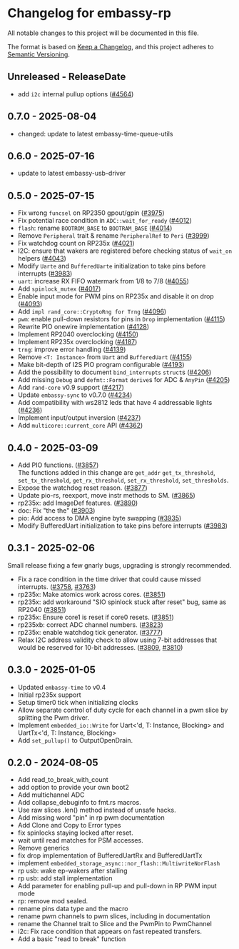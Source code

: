 # Changelog for embassy-rp

All notable changes to this project will be documented in this file.

The format is based on [Keep a Changelog](https://keepachangelog.com/en/1.0.0/),
and this project adheres to [Semantic Versioning](https://semver.org/spec/v2.0.0.html).

<!-- next-header -->
## Unreleased - ReleaseDate
- add `i2c` internal pullup options ([#4564](https://github.com/embassy-rs/embassy/pull/4564))

## 0.7.0 - 2025-08-04

- changed: update to latest embassy-time-queue-utils

## 0.6.0 - 2025-07-16

- update to latest embassy-usb-driver

## 0.5.0 - 2025-07-15

- Fix wrong `funcsel` on RP2350 gpout/gpin ([#3975](https://github.com/embassy-rs/embassy/pull/3975))
- Fix potential race condition in `ADC::wait_for_ready` ([#4012](https://github.com/embassy-rs/embassy/pull/4012))
- `flash`: rename `BOOTROM_BASE` to `BOOTRAM_BASE` ([#4014](https://github.com/embassy-rs/embassy/pull/4014))
- Remove `Peripheral` trait & rename `PeripheralRef` to `Peri` ([#3999](https://github.com/embassy-rs/embassy/pull/3999))
- Fix watchdog count on RP235x ([#4021](https://github.com/embassy-rs/embassy/pull/4021))
- I2C: ensure that wakers are registered before checking status of `wait_on` helpers ([#4043](https://github.com/embassy-rs/embassy/pull/4043))
- Modify `Uarte` and `BufferedUarte` initialization to take pins before interrupts ([#3983](https://github.com/embassy-rs/embassy/pull/3983))
- `uart`: increase RX FIFO watermark from 1/8 to 7/8 ([#4055](https://github.com/embassy-rs/embassy/pull/4055))
- Add `spinlock_mutex` ([#4017](https://github.com/embassy-rs/embassy/pull/4017))
- Enable input mode for PWM pins on RP235x and disable it on drop ([#4093](https://github.com/embassy-rs/embassy/pull/4093))
- Add `impl rand_core::CryptoRng for Trng` ([#4096](https://github.com/embassy-rs/embassy/pull/4096))
- `pwm`: enable pull-down resistors for pins in `Drop` implementation ([#4115](https://github.com/embassy-rs/embassy/pull/4115))
- Rewrite PIO onewire implementation ([#4128](https://github.com/embassy-rs/embassy/pull/4128))
- Implement RP2040 overclocking ([#4150](https://github.com/embassy-rs/embassy/pull/4150))
- Implement RP235x overclocking ([#4187](https://github.com/embassy-rs/embassy/pull/4187))
- `trng`: improve error handling ([#4139](https://github.com/embassy-rs/embassy/pull/4139))
- Remove `<T: Instance>` from `Uart` and `BufferedUart` ([#4155](https://github.com/embassy-rs/embassy/pull/4155))
- Make bit-depth of I2S PIO program configurable ([#4193](https://github.com/embassy-rs/embassy/pull/4193))
- Add the possibility to document `bind_interrupts` `struct`s ([#4206](https://github.com/embassy-rs/embassy/pull/4206))
- Add missing `Debug` and `defmt::Format` `derive`s for ADC & `AnyPin` ([#4205](https://github.com/embassy-rs/embassy/pull/4205))
- Add `rand-core` v0.9 support ([#4217](https://github.com/embassy-rs/embassy/pull/4217))
- Update `embassy-sync` to v0.7.0 ([#4234](https://github.com/embassy-rs/embassy/pull/4234))
- Add compatibility with ws2812 leds that have 4 addressable lights ([#4236](https://github.com/embassy-rs/embassy/pull/4236))
- Implement input/output inversion ([#4237](https://github.com/embassy-rs/embassy/pull/4237))
- Add `multicore::current_core` API ([#4362](https://github.com/embassy-rs/embassy/pull/4362))

## 0.4.0 - 2025-03-09

- Add PIO functions. ([#3857](https://github.com/embassy-rs/embassy/pull/3857))  
  The functions added in this change are `get_addr` `get_tx_threshold`, `set_tx_threshold`, `get_rx_threshold`, `set_rx_threshold`, `set_thresholds`.
- Expose the watchdog reset reason. ([#3877](https://github.com/embassy-rs/embassy/pull/3877))
- Update pio-rs, reexport, move instr methods to SM. ([#3865](https://github.com/embassy-rs/embassy/pull/3865))
- rp235x: add ImageDef features. ([#3890](https://github.com/embassy-rs/embassy/pull/3890))
- doc: Fix "the the" ([#3903](https://github.com/embassy-rs/embassy/pull/3903))
- pio: Add access to DMA engine byte swapping ([#3935](https://github.com/embassy-rs/embassy/pull/3935))
- Modify BufferedUart initialization to take pins before interrupts ([#3983](https://github.com/embassy-rs/embassy/pull/3983))

## 0.3.1 - 2025-02-06

Small release fixing a few gnarly bugs, upgrading is strongly recommended.

- Fix a race condition in the time driver that could cause missed interrupts. ([#3758](https://github.com/embassy-rs/embassy/issues/3758), [#3763](https://github.com/embassy-rs/embassy/pull/3763))
- rp235x: Make atomics work across cores. ([#3851](https://github.com/embassy-rs/embassy/pull/3851))
- rp235x: add workaround "SIO spinlock stuck after reset" bug, same as RP2040 ([#3851](https://github.com/embassy-rs/embassy/pull/3851))
- rp235x: Ensure core1 is reset if core0 resets. ([#3851](https://github.com/embassy-rs/embassy/pull/3851))
- rp235xb: correct ADC channel numbers. ([#3823](https://github.com/embassy-rs/embassy/pull/3823))
- rp235x: enable watchdog tick generator. ([#3777](https://github.com/embassy-rs/embassy/pull/3777))
- Relax I2C address validity check to allow using 7-bit addresses that would be reserved for 10-bit addresses. ([#3809](https://github.com/embassy-rs/embassy/issues/3809), [#3810](https://github.com/embassy-rs/embassy/pull/3810))

## 0.3.0 - 2025-01-05

- Updated `embassy-time` to v0.4
- Initial rp235x support
- Setup timer0 tick when initializing clocks
- Allow separate control of duty cycle for each channel in a pwm slice by splitting the Pwm driver.
- Implement `embedded_io::Write` for Uart<'d, T: Instance, Blocking> and UartTx<'d, T: Instance, Blocking>
- Add `set_pullup()` to OutputOpenDrain.

## 0.2.0 - 2024-08-05

- Add read_to_break_with_count
- add option to provide your own boot2
- Add multichannel ADC
- Add collapse_debuginfo to fmt.rs macros.
- Use raw slices .len() method instead of unsafe hacks.
- Add missing word "pin" in rp pwm documentation
- Add Clone and Copy to Error types
- fix spinlocks staying locked after reset.
- wait until read matches for PSM accesses.
- Remove generics 
- fix drop implementation of BufferedUartRx and BufferedUartTx
- implement `embedded_storage_async::nor_flash::MultiwriteNorFlash`
- rp usb: wake ep-wakers after stalling
- rp usb: add stall implementation
- Add parameter for enabling pull-up and pull-down in RP PWM input mode
- rp: remove mod sealed.
- rename pins data type and the macro
- rename pwm channels to pwm slices, including in documentation
- rename the Channel trait to Slice and the PwmPin to PwmChannel
- i2c: Fix race condition that appears on fast repeated transfers.
- Add a basic "read to break" function
